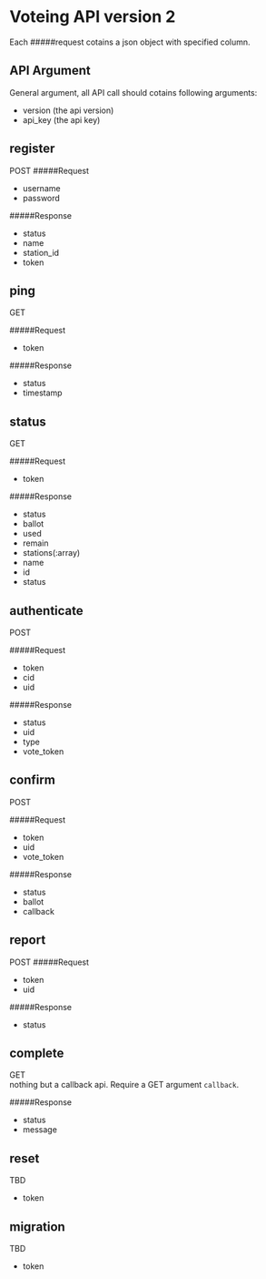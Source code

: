 # Voteing API version 2
Each 
#####request
 cotains a json object with specified column.
## API Argument
General argument, all API call should cotains following arguments: 

- version (the api version)
- api_key (the api key)

## register
POST
#####Request

- username
- password

#####Response

- status
- name
- station_id
- token

## ping
GET

#####Request

- token

#####Response

- status
- timestamp

## status
GET

#####Request


- token

#####Response


- status
- ballot
 - used
 - remain
- stations(:array)
 - name
 - id 
 - status

## authenticate
POST

#####Request

- token
- cid
- uid

#####Response

- status
- uid
- type
- vote_token

## confirm
POST

#####Request

- token
- uid
- vote_token

#####Response

- status
- ballot
- callback

## report
POST
#####Request

- token
- uid

#####Response

- status

## complete
GET  
nothing but a callback api.
Require a GET argument `callback`.

#####Response

- status
- message

## reset
TBD

- token

## migration
TBD

- token

